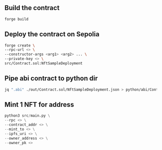 ## Build the contract
```bash
forge build
```

## Deploy the contract on Sepolia
```bash
forge create \
--rpc-url <> \
--constructor-args <arg1> <arg2> ... \
--private-key <> \
src/Contract.sol:NftSampleDeployment
```

## Pipe abi contract to python dir
```bash
jq ".abi" ./out/Contract.sol/NftSampleDeployment.json > python/abi/Contract.abi
```

## Mint 1 NFT for address
```python
python3 src/main.py \
--rpc <> \
--contract_addr <> \
--mint_to <> \
--ipfs_uri <> \
--owner_address <> \
--owner_pk <>
```
